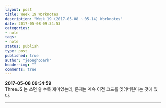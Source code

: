 ```yaml
---
layout: post
title: Week 19 Worknotes
description: "Week 19 (2017-05-08 ~ 05-14) Worknotes"
date: 2017-05-08 09:34:53
categories:
- note
tags:
- note
status: publish
type: post
published: true
author: "jeonghopark"
header-img: ""
comments: true
---      
```

**2017-05-08 09:34:59**             
ThreeJS 는 쓰면 쓸 수록 재미있는데, 문제는 계속 이전 코드를 잊어버린다는 것에 있다.            


---             